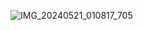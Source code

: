 ![IMG_20240521_010817_705](https://github.com/Asadbaloch256/Raja-Asad-Kayai-/assets/166763844/ed5027f2-720b-42d3-8508-b7e82afd8202)
